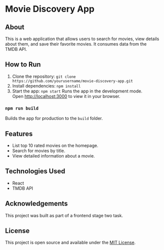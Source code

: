 
# Movie Discovery App

## About

This is a web application that allows users to search for movies, view details about them, and save their favorite movies. It consumes data from the TMDB API.

## How to Run

1. Clone the repository: `git clone https://github.com/yourusername/movie-discovery-app.git`
2. Install dependencies: `npm install`
3. Start the app: `npm start`
Runs the app in the development mode.\
Open [http://localhost:3000](http://localhost:3000) to view it in your browser.

### `npm run build`

Builds the app for production to the `build` folder.

## Features

- List top 10 rated movies on the homepage.
- Search for movies by title.
- View detailed information about a movie.

## Technologies Used

- React
- TMDB API

## Acknowledgements

This project was built as part of a frontend stage two task.

## License

This project is open source and available under the [MIT License](LICENSE).


